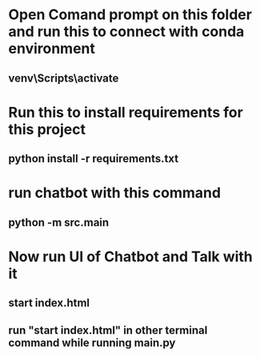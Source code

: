 # Open Comand prompt on this folder and run this to connect with conda environment

## venv\Scripts\activate   


# Run this to install requirements for this project

## python install -r requirements.txt


# run chatbot with this command

## python -m src.main


# Now run UI of Chatbot and Talk with it

## start index.html

## run "start index.html" in other terminal command while running main.py